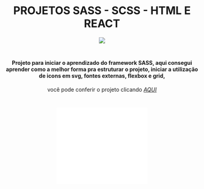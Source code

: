 
<div align = "center">


# PROJETOS SASS - SCSS - HTML E REACT 

<img  height = "100em" src="https://cdn.jsdelivr.net/gh/devicons/devicon/icons/sass/sass-original.svg" />
          


#

#### Projeto para iniciar o aprendizado do framework SASS, aqui consegui aprender como a melhor forma pra estruturar o projeto, iniciar a utilização de icons em svg, fontes externas, flexbox e grid, 

você pode conferir o projeto clicando [_AQUI_](https://sass-project-agency.vercel.app/)

#






  <div align="center">
<a  href="https://github.com/LeandroDukievicz" target="_blank"><img  height="200em" src="https://github.com/LeandroDukievicz/LeandroDukievicz/blob/main/home.gif" target="_blank">
</div>     



